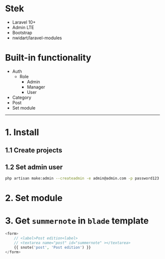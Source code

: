 # Stek
- Laravel 10+
- Admin LTE
- Bootstrap
- nwidart/laravel-modules

# Built-in functionality
- Auth
    - Role
        - Admin
        - Manager
        - User
- Category
- Post
- Set module

---
# 1. Install

## 1.1 Create projects

## 1.2 Set admin user
```bash
php artisan make:admin --createadmin -e admin@admin.com -p password123
```

# 2. Set module

# 3. Get `summernote` in `blade` template
```php
<form>
    // <label>Post edition<label>
    // <textarea name="post" id="summernote" ></textarea>
    {{ snote('post', 'Post edition') }}
</form>
```

